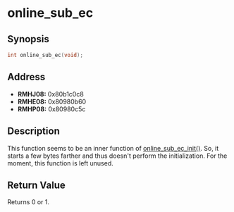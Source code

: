 # online_sub_ec



Synopsis
--------
```C++
int online_sub_ec(void);
```



Address
-------
 * __RMHJ08:__ 0x80b1c0c8
 * __RMHE08:__ 0x80980b60
 * __RMHP08:__ 0x80980c5c



Description
-----------
This function seems to be an inner function of [online_sub_ec_init()](https://github.com/sepalani/MHTrIDA/blob/master/server/doc/online_sub_ec_init.md).
So, it starts a few bytes farther and thus doesn't perform the initialization.
For the moment, this function is left unused.


Return Value
------------
Returns 0 or 1.
